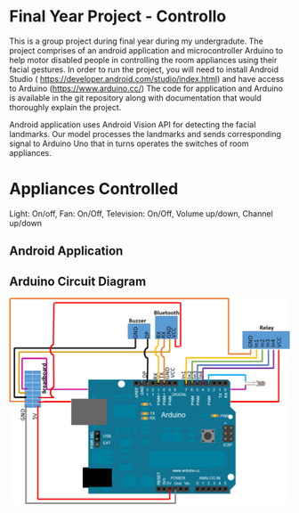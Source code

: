 
# Final Year Project - Controllo

This is a group project during final year during my undergradute. The project comprises of an android application and microcontroller Arduino to help motor disabled people in controlling the room appliances using their facial gestures. In order to run the project, you will need to install Android Studio ( https://developer.android.com/studio/index.html) and have access to Arduino (https://www.arduino.cc/) The code for application and Arduino is available in the git repository along with documentation that would thoroughly explain the project.

Android application uses Android Vision API for detecting the facial landmarks. Our model processes the landmarks and sends corresponding signal to Arduino Uno that in turns operates the switches of room appliances.

# Appliances Controlled

Light: On/off,
Fan: On/Off,
Television: On/Off, Volume up/down, Channel up/down

## Android Application


## Arduino Circuit Diagram
![arduino](https://github.com/SandhyaaGopchandani/Controllo/blob/master/Arduino/arduinoCircuitDiagram.png)
